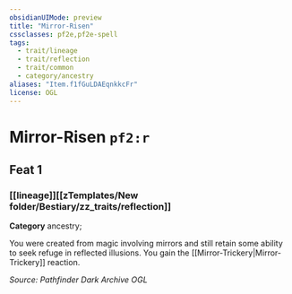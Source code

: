 ```yaml
---
obsidianUIMode: preview
title: "Mirror-Risen"
cssclasses: pf2e,pf2e-spell
tags:
  - trait/lineage
  - trait/reflection
  - trait/common
  - category/ancestry
aliases: "Item.f1fGuLDAEqnkkcFr"
license: OGL
---
```

# Mirror-Risen `pf2:r`
## Feat 1
### [[lineage]][[zTemplates/New folder/Bestiary/zz_traits/reflection]]

**Category** ancestry; 




You were created from magic involving mirrors and still retain some ability to seek refuge in reflected illusions. You gain the [[Mirror-Trickery|Mirror-Trickery]] reaction.

*Source: Pathfinder Dark Archive*
*OGL*